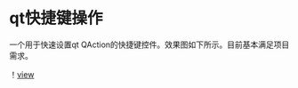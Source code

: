 # qt快捷键操作 #
一个用于快速设置qt QAction的快捷键控件。效果图如下所示。目前基本满足项目需求。

！[view](https://github.com/WanderROS/qt_shortcut_keyseq/blob/master/display.gif)
